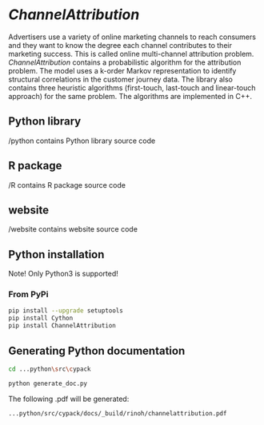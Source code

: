 *ChannelAttribution*
====================

Advertisers use a variety of online marketing channels to reach consumers and they want to know the degree each channel contributes to their marketing success. This is called online multi-channel attribution problem. *ChannelAttribution* contains a probabilistic algorithm for the attribution problem. The model uses a k-order Markov representation to identify structural correlations in the customer journey data. The library also contains three heuristic algorithms (first-touch, last-touch and linear-touch approach) for the same problem. The algorithms are implemented in C++. 

Python library
--------------

/python contains Python library source code


R package
---------

/R contains R package source code

website
-------

/website contains website source code


Python installation
-------------------

Note! Only Python3 is supported!

### From PyPi

```bash
pip install --upgrade setuptools
pip install Cython
pip install ChannelAttribution
```

Generating Python documentation
-------------------------------

```bash
cd ...python\src\cypack

python generate_doc.py
```

The following .pdf will be generated:

```bash
...python/src/cypack/docs/_build/rinoh/channelattribution.pdf
```